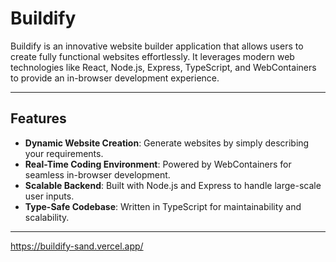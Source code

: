 # Buildify

Buildify is an innovative website builder application that allows users to create fully functional websites effortlessly. It leverages modern web technologies like React, Node.js, Express, TypeScript, and WebContainers to provide an in-browser development experience.

---

## Features  
- **Dynamic Website Creation**: Generate websites by simply describing your requirements.  
- **Real-Time Coding Environment**: Powered by WebContainers for seamless in-browser development.  
- **Scalable Backend**: Built with Node.js and Express to handle large-scale user inputs.  
- **Type-Safe Codebase**: Written in TypeScript for maintainability and scalability.

---

https://buildify-sand.vercel.app/
